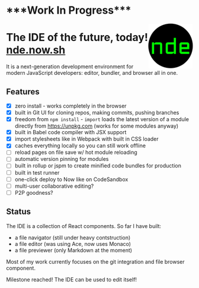 # \*\*\*Work In Progress\*\*\*

<img alt="nde logo" src="favicon.png" width="120" align="right"/>

# The IDE of the future, today! [nde.now.sh](https://nde.now.sh)

It is a next-generation development environment for modern JavaScript developers: editor, bundler, and browser all in one.

## Features

 - [x] zero install - works completely in the browser
 - [x] built in Git UI for cloning repos, making commits, pushing branches
 - [x] freedom from `npm install` - `import` loads the latest version of a module directly from https://unpkg.com (works for some modules anyway)
 - [x] built in Babel code compiler with JSX support
 - [x] import stylesheets like in Webpack with built in CSS loader
 - [x] caches everything locally so you can still work offline
 - [ ] reload pages on file save w/ hot module reloading
 - [ ] automatic version pinning for modules
 - [ ] built in rollup or jspm to create minified code bundles for production
 - [ ] built in test runner
 - [ ] one-click deploy to Now like on CodeSandbox
 - [ ] multi-user collaborative editing?
 - [ ] P2P goodness?

## Status

The IDE is a collection of React components. So far I have built:

- a file navigator (still under heavy contstruction)
- a file editor (was using Ace, now uses Monaco)
- a file previewer (only Markdown at the moment)

Most of my work currently focuses on the git integration and file browser component.

Milestone reached! The IDE can be used to edit itself!
